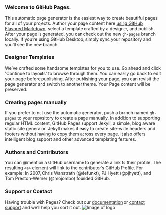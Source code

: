 ### Welcome to GitHub Pages.
This automatic page generator is the easiest way to create beautiful pages for all of your projects. Author your page content here [using GitHub Flavored Markdown](https://guides.github.com/features/mastering-markdown/), select a template crafted by a designer, and publish. After your page is generated, you can check out the new `gh-pages` branch locally. If you’re using GitHub Desktop, simply sync your repository and you’ll see the new branch.

### Designer Templates
We’ve crafted some handsome templates for you to use. Go ahead and click 'Continue to layouts' to browse through them. You can easily go back to edit your page before publishing. After publishing your page, you can revisit the page generator and switch to another theme. Your Page content will be preserved.

### Creating pages manually
If you prefer to not use the automatic generator, push a branch named `gh-pages` to your repository to create a page manually. In addition to supporting regular HTML content, GitHub Pages support Jekyll, a simple, blog aware static site generator. Jekyll makes it easy to create site-wide headers and footers without having to copy them across every page. It also offers intelligent blog support and other advanced templating features.

### Authors and Contributors
You can @mention a GitHub username to generate a link to their profile. The resulting `<a>` element will link to the contributor’s GitHub Profile. For example: In 2007, Chris Wanstrath (@defunkt), PJ Hyett (@pjhyett), and Tom Preston-Werner (@mojombo) founded GitHub.

### Support or Contact
Having trouble with Pages? Check out our [documentation](https://help.github.com/pages) or [contact support](https://github.com/contact) and we’ll help you sort it out.
![Image of logo](https://www.google.com/imgres?imgurl=https%3A%2F%2Fraw.githubusercontent.com%2Freactjs%2Fredux%2Fmaster%2Flogo%2Flogo.png&imgrefurl=https%3A%2F%2Fgithub.com%2Freactjs%2Fredux%2Ftree%2Fmaster%2Flogo&docid=sH2aFPDDRXOe2M&tbnid=xkqrxGRNdG58rM%3A&vet=1&w=3440&h=3109&bih=589&biw=1229&q=logo&ved=0ahUKEwjgmM2RmdzRAhUEYiYKHTx8CBIQMwiOASgBMAE&iact=mrc&uact=8)
